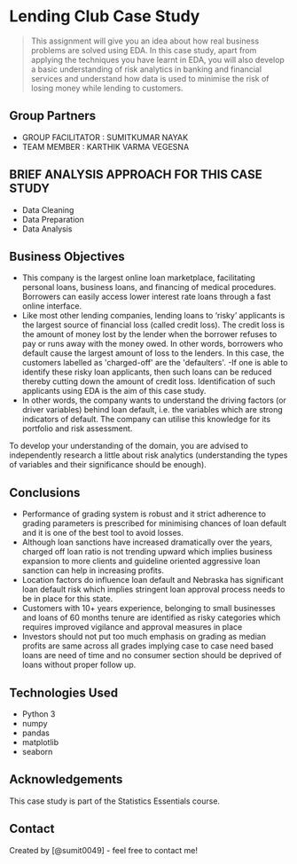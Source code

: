 # Lending Club Case Study
> This assignment will give you an idea about how real business problems are solved using EDA. In this case study, apart from applying the techniques you have learnt in EDA, you will also develop a basic understanding of risk analytics in banking and financial services and understand how data is used to minimise the risk of losing money while lending to customers.

## Group Partners
* GROUP FACILITATOR : SUMITKUMAR NAYAK
* TEAM MEMBER : KARTHIK VARMA VEGESNA

## BRIEF ANALYSIS APPROACH FOR THIS CASE STUDY
* Data Cleaning
* Data Preparation
* Data Analysis

## Business Objectives
- This company is the largest online loan marketplace, facilitating personal loans, business loans, and financing of medical procedures. Borrowers can easily access lower interest rate loans through a fast online interface.
- Like most other lending companies, lending loans to ‘risky’ applicants is the largest source of financial loss (called credit loss). The credit loss is the amount of money lost by the lender when the borrower refuses to pay or runs away with the money owed. In other words, borrowers who default cause the largest amount of loss to the lenders. In this case, the customers labelled as 'charged-off' are the 'defaulters'.
-If one is able to identify these risky loan applicants, then such loans can be reduced thereby cutting down the amount of credit loss. Identification of such applicants using EDA is the aim of this case study.
- In other words, the company wants to understand the driving factors (or driver variables) behind loan default, i.e. the variables which are strong indicators of default. The company can utilise this knowledge for its portfolio and risk assessment.

To develop your understanding of the domain, you are advised to independently research a little about risk analytics (understanding the types of variables and their significance should be enough).


## Conclusions
- Performance of grading system is robust and it strict adherence to grading parameters is prescribed for
minimising chances of loan default and it is one of the best tool to avoid losses.
- Although loan sanctions have increased dramatically over the years, charged off loan ratio is not trending
upward which implies business expansion to more clients and guideline oriented aggressive loan sanction can
help in increasing profits.
- Location factors do influence loan default and Nebraska has significant loan default risk which implies stringent
loan approval process needs to be in place for this state.
- Customers with 10+ years experience, belonging to small businesses and loans of 60 months tenure are
identified as risky categories which requires improved vigilance and approval measures in place
- Investors should not put too much emphasis on grading as median profits are same across all grades implying
case to case need based loans are need of time and no consumer section should be deprived of loans without
proper follow up.


## Technologies Used
- Python 3
- numpy
- pandas
- matplotlib
- seaborn

## Acknowledgements
This case study is part of the Statistics Essentials course.

## Contact
Created by [@sumit0049] - feel free to contact me!
